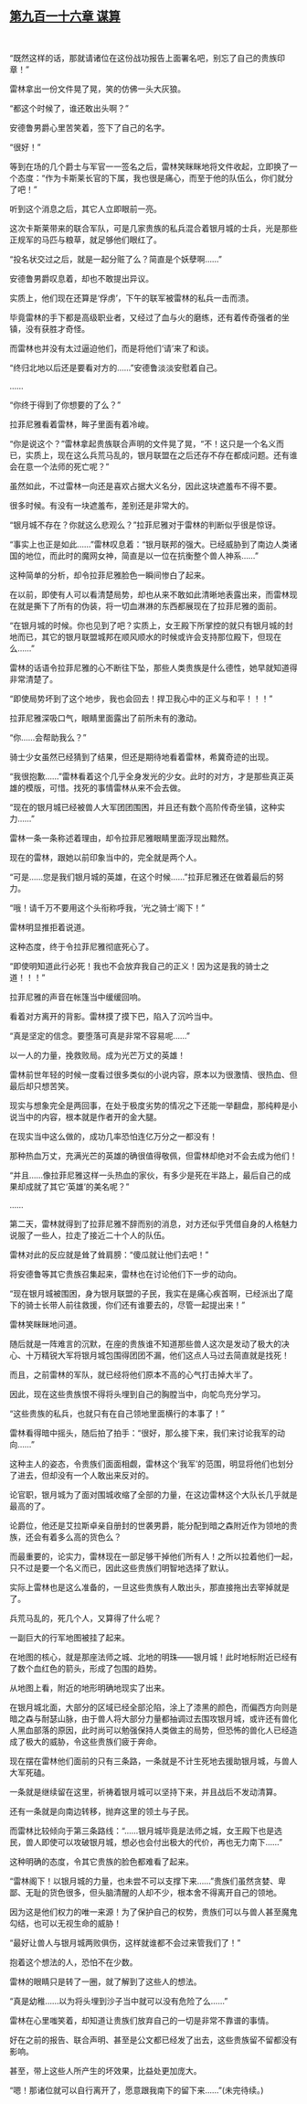 ## [第九百一十六章 谋算](https://www.xxbiquge.com/11_11222/9028494.html)
﻿

  “既然这样的话，那就请诸位在这份战功报告上面署名吧，别忘了自己的贵族印章！”

  雷林拿出一份文件晃了晃，笑的仿佛一头大灰狼。

  “都这个时候了，谁还敢出头啊？”

  安德鲁男爵心里苦笑着，签下了自己的名字。

  “很好！”

  等到在场的几个爵士与军官一一签名之后，雷林笑眯眯地将文件收起，立即换了一个态度：“作为卡斯莱长官的下属，我也很是痛心，而至于他的队伍么，你们就分了吧！”

  听到这个消息之后，其它人立即眼前一亮。

  这次卡斯莱带来的联合军队，可是几家贵族的私兵混合着银月城的士兵，光是那些正规军的马匹与粮草，就足够他们眼红了。

  “投名状交过之后，就是一起分赃了么？简直是个妖孽啊……”

  安德鲁男爵叹息着，却也不敢提出异议。

  实质上，他们现在还算是‘俘虏’，下午的联军被雷林的私兵一击而溃。

  毕竟雷林的手下都是高级职业者，又经过了血与火的磨练，还有着传奇强者的坐镇，没有获胜才奇怪。

  而雷林也并没有太过逼迫他们，而是将他们‘请’来了和谈。

  “终归北地以后还是要看对方的……”安德鲁淡淡安慰着自己。

  ……

  “你终于得到了你想要的了么？”

  拉菲尼雅看着雷林，眸子里面有着冷峻。

  “你是说这个？”雷林拿起贵族联合声明的文件晃了晃，“不！这只是一个名义而已，实质上，现在这么兵荒马乱的，银月联盟在之后还存不存在都成问题。还有谁会在意一个法师的死亡呢？”

  虽然如此，不过雷林一向还是喜欢占据大义名分，因此这块遮羞布不得不要。

  很多时候。有没有一块遮羞布，差别还是非常大的。

  “银月城不存在？你就这么悲观么？”拉菲尼雅对于雷林的判断似乎很是惊讶。

  “事实上也正是如此……”雷林叹息着：“银月联邦的强大。已经威胁到了南边人类诸国的地位，而此时的魔网女神，简直是以一位在抗衡整个兽人神系……”

  这种简单的分析，却令拉菲尼雅脸色一瞬间惨白了起来。

  在以前，即使有人可以看清楚局势，却也从来不敢如此清晰地表露出来，而雷林现在就是撕下了所有的伪装，将一切血淋淋的东西都展现在了拉菲尼雅的面前。

  “在银月城的时候。你也见到了吧？实质上，女王殿下所掌控的就只有银月城的封地而已，其它的银月联盟城邦在顺风顺水的时候或许会支持那位殿下，但现在么……”

  雷林的话语令拉菲尼雅的心不断往下坠，那些人类贵族是什么德性，她早就知道得非常清楚了。

  “即使局势坏到了这个地步，我也会回去！捍卫我心中的正义与和平！！！”

  拉菲尼雅深吸口气，眼睛里面露出了前所未有的激动。

  “你……会帮助我么？”

  骑士少女虽然已经猜到了结果，但还是期待地看着雷林，希冀奇迹的出现。

  “我很抱歉……”雷林看着这个几乎全身发光的少女。此时的对方，才是那些真正英雄的模版，可惜。找死的事情雷林从来不会去做。

  “现在的银月城已经被兽人大军团团围困，并且还有数个高阶传奇坐镇，这种实力……”

  雷林一条一条称述着理由，却令拉菲尼雅眼睛里面浮现出黯然。

  现在的雷林，跟她以前印象当中的，完全就是两个人。

  “可是……您是我们银月城的英雄，在这个时候……”拉菲尼雅还在做着最后的努力。

  “哦！请千万不要用这个头衔称呼我，‘光之骑士’阁下！”

  雷林明显推拒着说道。

  这种态度，终于令拉菲尼雅彻底死心了。

  “即使明知道此行必死！我也不会放弃我自己的正义！因为这是我的骑士之道！！！”

  拉菲尼雅的声音在帐篷当中缓缓回响。

  看着对方离开的背影。雷林摸了摸下巴，陷入了沉吟当中。

  “真是坚定的信念。要堕落可真是非常不容易呢……”

  以一人的力量，挽救败局。成为光芒万丈的英雄！

  雷林前世年轻的时候一度看过很多类似的小说内容，原本以为很激情、很热血、但最后却只想苦笑。

  现实与想象完全是两回事，在处于极度劣势的情况之下还能一举翻盘，那纯粹是小说当中的内容，根本就是作者开的金大腿。

  在现实当中这么做的，成功几率恐怕连亿万分之一都没有！

  那种热血万丈，充满光芒的英雄的确很值得敬佩，但雷林却绝对不会去成为他们！

  “并且……像拉菲尼雅这样一头热血的家伙，有多少是死在半路上，最后自己的成果却成就了其它‘英雄’的美名呢？”

  ……

  第二天，雷林就得到了拉菲尼雅不辞而别的消息，对方还似乎凭借自身的人格魅力说服了一些人，拉走了接近二十个人的队伍。

  雷林对此的反应就是耸了耸肩膀：“傻瓜就让他们去吧！”

  将安德鲁等其它贵族召集起来，雷林也在讨论他们下一步的动向。

  “现在银月城被围困，身为银月联盟的子民，我实在是痛心疾首啊，已经派出了麾下的骑士长带人前往救援，你们还有谁要去的，尽管一起提出来！”

  雷林笑眯眯地问道。

  随后就是一阵难言的沉默，在座的贵族谁不知道那些兽人这次是发动了极大的决心、十万精锐大军将银月城包围得团团不漏，他们这点人马过去简直就是找死！

  而且，之前雷林的军队，就已经将他们原本不高的心气打击掉大半了。

  因此，现在这些贵族恨不得将头埋到自己的胸膛当中，向鸵鸟充分学习。

  “这些贵族的私兵，也就只有在自己领地里面横行的本事了！”

  雷林看得暗中摇头，随后拍了拍手：“很好，那么接下来，我们来讨论我军的动向……”

  这种主人的姿态，令贵族们面面相觑，雷林这个‘我军’的范围，明显将他们也划分了进去，但却没有一个人敢出来反对的。

  论官职，银月城为了面对围城收缩了全部的力量，在这边雷林这个大队长几乎就是最高的了。

  论爵位，他还是艾拉斯卓亲自册封的世袭男爵，能分配到暗之森附近作为领地的贵族，还会有着多么高的货色么？

  而最重要的，论实力，雷林现在一部足够干掉他们所有人！之所以拉着他们一起，只不过是要一个名义而已，因此这些贵族们明智地选择了默认。

  实际上雷林也是这么准备的，一旦这些贵族有人敢出头，那直接拖出去宰掉就是了。

  兵荒马乱的，死几个人，又算得了什么呢？

  一副巨大的行军地图被挂了起来。

  在地图的核心，就是那座法师之城、北地的明珠——银月城！此时地标附近已经有了数个血红色的箭头，形成了包围的趋势。

  从地图上看，附近的地形明确地现实了出来。

  在银月城北面，大部分的区域已经全部沦陷，涂上了漆黑的颜色，而偏西方向则是暗之森与耐瑟山脉，由于兽人将大部分力量都抽调过去围攻银月城，或许还有兽化人黑血部落的原因，此时尚可以勉强保持人类做主的局势，但恐怖的兽化人已经造成了极大的威胁，令这些贵族们疲于奔命。

  现在摆在雷林他们面前的只有三条路，一条就是不计生死地去援助银月城，与兽人大军死磕。

  一条就是继续留在这里，祈祷着银月城可以坚持下来，并且战后不发动清算。

  还有一条就是向南边转移，抛弃这里的领土与子民。

  而雷林比较倾向于第三条路线：“……银月城毕竟是法师之城，女王殿下也是选民，兽人即使可以攻破银月城，想必也会付出极大的代价，再也无力南下……”

  这种明确的态度，令其它贵族的脸色都难看了起来。

  “雷林阁下！以银月城的力量，也未尝不可以支撑下来……”贵族们虽然贪婪、卑鄙、无耻的货色很多，但头脑清醒的人却不少，根本舍不得离开自己的领地。

  因为这是他们权力的唯一来源！为了保护自己的权势，贵族们可以与兽人甚至魔鬼勾结，也可以无视生命的威胁！

  “最好让兽人与银月城两败俱伤，这样就谁都不会过来管我们了！”

  抱着这个想法的人，恐怕不在少数。

  雷林的眼睛只是转了一圈，就了解到了这些人的想法。

  “真是幼稚……以为将头埋到沙子当中就可以没有危险了么……”

  雷林在心里嗤笑着，却知道让贵族们放弃自己的一切是非常不靠谱的事情。

  好在之前的报告、联合声明、甚至是公文都已经发了出去，这些贵族留不留都没有影响。

  甚至，带上这些人所产生的坏效果，比益处更加庞大。

  “嗯！那诸位就可以自行离开了，愿意跟我南下的留下来……”(未完待续。)
